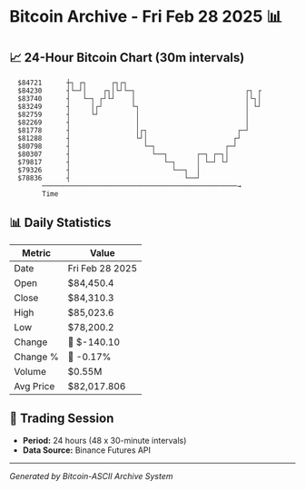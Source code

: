 # Bitcoin Archive - Fri Feb 28 2025 📊

## 📈 24-Hour Bitcoin Chart (30m intervals)

```
  $84721      ┼┐ ┌┐      ┌┐┌┐                                  
  $84230      ┤└─┘│    ┌┐│└┘└─┐                           ┌┐ ┌ 
  $83740      ┤   └─┐ ┌┘└┘    │                           │└┐│ 
  $83249      ┤     │┌┘       └┐                          │ └┘ 
  $82759      ┤     └┘         │                          │    
  $82269      ┤                │                          │    
  $81778      ┤                │┌┐                      ┌─┘    
  $81288      ┤                └┘│                     ┌┘      
  $80798      ┤                  └─┐                 ┌─┘       
  $80307      ┤                    └──┐       ┌─┐ ┌─┐│         
  $79817      ┤                       └─┐     │ └─┘ └┘         
  $79326      ┤                         └──┐  │                
  $78836      ┤                            └──┘                
        ────────────────────────────────────────────────→
        Time
```

## 📊 Daily Statistics

| Metric | Value |
|--------|-------|
| Date | Fri Feb 28 2025 |
| Open | $84,450.4 |
| Close | $84,310.3 |
| High | $85,023.6 |
| Low | $78,200.2 |
| Change | 🔴 $-140.10 |
| Change % | 🔴 -0.17% |
| Volume | $0.55M |
| Avg Price | $82,017.806 |

## 📅 Trading Session

- **Period:** 24 hours (48 x 30-minute intervals)
- **Data Source:** Binance Futures API

---
*Generated by Bitcoin-ASCII Archive System*
